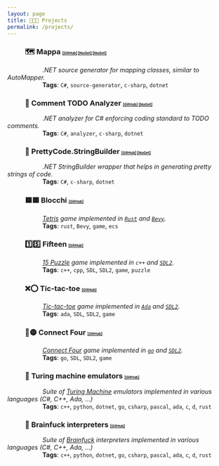 ```yaml
---
layout: page
title: 👨🏻‍💻 Projects
permalink: /projects/
---
```


<style>
        @media screen and (min-width: 600px) {
                .wrapper { margin-left: 5em;}
        }
</style>

### <span style="padding-left:40px">🗺️ Mappa</span> <span style="font-size:.5em">[[GitHub]](https://github.com/sanelli/Mappa) [[NuGet]](https://www.nuget.org/packages/Mappa) [[NuGet]](https://www.nuget.org/packages/Mappa.Generator)</span>
<span style="padding-left:80px">*.NET source generator for mapping classes, similar to AutoMapper.*</span><br/>
<span style="padding-left:80px">**Tags**: `C#`, `source-generator`, `c-sharp`, `dotnet`</span>

### <span style="padding-left:40px">💭 Comment TODO Analyzer</span> <span style="font-size:.5em">[[GitHub]](https://github.com/sanelli/Todo.Analyzer) [[NuGet]](https://www.nuget.org/packages/Comment.Todo.Analyzer)</span>
<span style="padding-left:80px">*.NET analyzer for C# enforcing coding standard to TODO comments.*</span><br/>
<span style="padding-left:80px">**Tags**: `C#`, `analyzer`, `c-sharp`, `dotnet`</span>

### <span style="padding-left:40px">👷 PrettyCode.StringBuilder</span> <span style="font-size:.5em">[[GitHub]](https://github.com/sanelli/PrettyCode.StringBuilder) [[NuGet]](https://www.nuget.org/packages/PrettyCode.StringBuilder)</span>
<span style="padding-left:80px">*.NET StringBuilder wrapper that helps in generating pretty strings of code.*</span><br/>
<span style="padding-left:80px">**Tags**: `C#`, `c-sharp`, `dotnet`</span>

### <span style="padding-left:40px">🟦🟩 Blocchi</span> <span style="font-size:.5em">[[GitHub]](https://github.com/sanelli/blocchi)</span>
<span style="padding-left:80px">*[Tetris](https://en.wikipedia.org/wiki/Tetris) game implemented in [`Rust`](https://www.rust-lang.org) and [`Bevy`](https://bevy.org).*</span><br/>
<span style="padding-left:80px">**Tags**: `rust`, `Bevy`, `game`, `ecs`</span>


### <span style="padding-left:40px">1️⃣5️⃣ Fifteen</span> <span style="font-size:.5em">[[GitHub]](https://github.com/sanelli/fifteen)</span>
<span style="padding-left:80px">*[15 Puzzle](https://en.wikipedia.org/wiki/15_Puzzle) game implemented in `c++` and [`SDL2`](https://www.libsdl.org).*</span><br/>
<span style="padding-left:80px">**Tags**: `c++`, `cpp`, `SDL`, `SDL2`, `game`, `puzzle`</span>

### <span style="padding-left:40px">❌⭕️ Tic-tac-toe</span> <span style="font-size:.5em">[[GitHub]](https://github.com/sanelli/tic-tac-toe)</span>
<span style="padding-left:80px">*[Tic-tac-toe](https://en.wikipedia.org/wiki/Tic-tac-toe) game implemented in [`Ada`](https://ada-lang.io) and [`SDL2`](https://www.libsdl.org).*</span><br/>
<span style="padding-left:80px">**Tags**: `ada`, `SDL`, `SDL2`, `game`</span>

### <span style="padding-left:40px">🔴🟡 Connect Four</span> <span style="font-size:.5em">[[GitHub]](https://github.com/sanelli/connect-four)</span>
<span style="padding-left:80px">*[Connect Four](https://en.wikipedia.org/wiki/Connect_Four) game implemented in [`go`](https://go.dev) and [`SDL2`](https://www.libsdl.org).*</span><br/>
<span style="padding-left:80px">**Tags**: `go`, `SDL`, `SDL2`, `game`</span>

### <span style="padding-left:40px">🍎 Turing machine emulators</span> <span style="font-size:.5em">[[GitHub]](https://github.com/sanelli/turing)</span>
<span style="padding-left:80px">*Suite of [Turing Machine](https://en.wikipedia.org/wiki/Turing_machine) emulators implemented in various languages (C#, C++, Ada, ...)*</span><br/>
<span style="padding-left:80px">**Tags**: `c++`, `python`, `dotnet`, `go`, `csharp`, `pascal`, `ada`, `c`, `d`, `rust`</span>

### <span style="padding-left:40px">🧠 Brainfuck interpreters</span> <span style="font-size:.5em">[[GitHub]](https://github.com/sanelli/brainfuck)</span>
<span style="padding-left:80px">*Suite of [Brainfuck](https://en.wikipedia.org/wiki/Brainfuck) interpreters implemented in various languages (C#, C++, Ada, ...)*</span><br/>
<span style="padding-left:80px">**Tags**: `c++`, `python`, `dotnet`, `go`, `csharp`, `pascal`, `ada`, `c`, `d`, `rust`</span>
